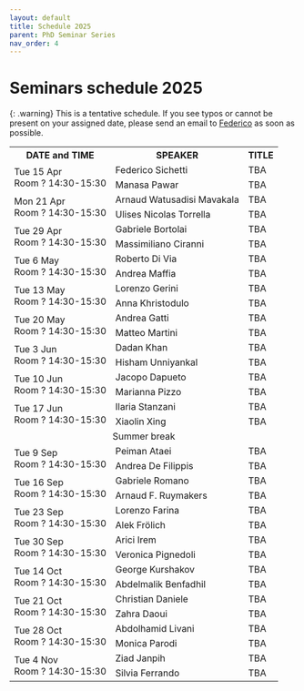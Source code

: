 ```yaml
---
layout: default
title: Schedule 2025
parent: PhD Seminar Series
nav_order: 4
---
```


# Seminars schedule 2025

{: .warning}
This is a tentative schedule. If you see typos or cannot be present on your assigned date, please send an email to <a href="mailto:federico.sichetti@edu.unige.it">Federico</a> as soon as possible.

<!-- {: .highlight }
The next appointment is scheduled for **06 Nov 2024** for **Matteo Martini**'s seminar, room 214, 2:30 PM. -->

<!--
<td rowspan="2">Tue 1 Apr<br>Room ? 14:30-15:30</td>
<td rowspan="2">Tue 8 Apr<br>Room ? 14:30-15:30</td>
<td rowspan="2">Tue 15 Apr<br>Room ? 14:30-15:30</td>
<td rowspan="2">Tue 22 Apr<br>Room ? 14:30-15:30</td>
<td rowspan="2">Tue 29 Apr<br>Room ? 14:30-15:30</td>
<td rowspan="2">Tue 6 May<br>Room ? 14:30-15:30</td>
<td rowspan="2">Tue 13 May<br>Room ? 14:30-15:30</td>
<td rowspan="2">Tue 20 May<br>Room ? 14:30-15:30</td>
<td rowspan="2">Tue 27 May<br>Room ? 14:30-15:30</td>
<td rowspan="2">Tue 3 Jun<br>Room ? 14:30-15:30</td>
<td rowspan="2">Tue 10 Jun<br>Room ? 14:30-15:30</td>
<td rowspan="2">Tue 17 Jun<br>Room ? 14:30-15:30</td>
<td rowspan="2">Tue 1 Jul<br>Room ? 14:30-15:30</td>
<td rowspan="2">Tue 8 Jul<br>Room ? 14:30-15:30</td>
<td rowspan="2">Tue 15 Jul<br>Room ? 14:30-15:30</td>
<td rowspan="2">Tue 22 Jul<br>Room ? 14:30-15:30</td>
<td rowspan="2">Tue 29 Jul<br>Room ? 14:30-15:30</td>
<td rowspan="2">Tue 9 Sep<br>Room ? 14:30-15:30</td>
<td rowspan="2">Tue 16 Sep<br>Room ? 14:30-15:30</td>
<td rowspan="2">Tue 23 Sep<br>Room ? 14:30-15:30</td>
<td rowspan="2">Tue 30 Sep<br>Room ? 14:30-15:30</td>
<td rowspan="2">Tue 7 Oct<br>Room ? 14:30-15:30</td>
<td rowspan="2">Tue 14 Oct<br>Room ? 14:30-15:30</td>
<td rowspan="2">Tue 21 Oct<br>Room ? 14:30-15:30</td>
<td rowspan="2">Tue 28 Oct<br>Room ? 14:30-15:30</td>
<td rowspan="2">Tue 4 Nov<br>Room ? 14:30-15:30</td>
<td rowspan="2">Tue 11 Nov<br>Room ? 14:30-15:30</td>
<td rowspan="2">Tue 18 Nov<br>Room ? 14:30-15:30</td>
<td rowspan="2">Tue 25 Nov<br>Room ? 14:30-15:30</td>
<td rowspan="2">Tue 02 Dec<br>Room ? 14:30-15:30</td>
<td rowspan="2">Tue 9 Dec<br>Room ? 14:30-15:30</td>
<td rowspan="2">Tue 16 Dec<br>Room ? 14:30-15:30</td>
-->

<table>
    <tr>
        <th>DATE and TIME</th>
        <th>SPEAKER</th>
        <th>TITLE</th>
    </tr>
    <!-- Apr -->
    <tr>
        <td rowspan="2">Tue 15 Apr<br>Room ? 14:30-15:30</td>
        <td>Federico Sichetti</td>
        <td>TBA</td>
    </tr>
    <tr>
        <td>Manasa Pawar</td>
        <td>TBA</td>
    </tr>
    <tr>
        <td rowspan="2">Mon 21 Apr<br>Room ? 14:30-15:30</td>
        <td>Arnaud Watusadisi Mavakala</td>
        <td>TBA</td>
    </tr>
    <tr>
        <td>Ulises Nicolas Torrella</td>
        <td>TBA</td>
    </tr>
    <tr>
        <td rowspan="2">Tue 29 Apr<br>Room ? 14:30-15:30</td>
        <td>Gabriele Bortolai</td>
        <td>TBA</td>
    </tr>
    <tr>
        <td>Massimiliano Ciranni</td>
        <td>TBA</td>
    </tr>
    <!-- May -->
    <tr>
        <td rowspan="2">Tue 6 May<br>Room ? 14:30-15:30</td>
        <td>Roberto Di Via</td>
        <td>TBA</td>
    </tr>
    <tr>
        <td>Andrea Maffia</td>
        <td>TBA</td>
    </tr>
    <tr>
        <td rowspan="2">Tue 13 May<br>Room ? 14:30-15:30</td>
        <td>Lorenzo Gerini</td>
        <td>TBA</td>
    </tr>
    <tr>
        <td>Anna Khristodulo</td>
        <td>TBA</td>
    </tr>
    <tr>
        <td rowspan="2">Tue 20 May<br>Room ? 14:30-15:30</td>
        <td>Andrea Gatti</td>
        <td>TBA</td>
    </tr>
    <tr>
        <td>Matteo Martini</td>
        <td>TBA</td>
    </tr>
    <!-- Jun -->
    <tr>
        <td rowspan="2">Tue 3 Jun<br>Room ? 14:30-15:30</td>
        <td>Dadan Khan</td>
        <td>TBA</td>
    </tr>
    <tr>
        <td>Hisham Unniyankal</td>
        <td>TBA</td>
    </tr>
    <tr>
        <td rowspan="2">Tue 10 Jun<br>Room ? 14:30-15:30</td>
        <td>Jacopo Dapueto</td>
        <td>TBA</td>
    </tr>
    <tr>
        <td>Marianna Pizzo</td>
        <td>TBA</td>
    </tr>
    <tr>
        <td rowspan="2">Tue 17 Jun<br>Room ? 14:30-15:30</td>
        <td>Ilaria Stanzani</td>
        <td>TBA</td>
    </tr>
    <tr>
        <td>Xiaolin Xing</td>
        <td>TBA</td>
    </tr>
    <tr>
        <td colspan="3" style="text-align: center;">Summer break</td>
    </tr>
    <!-- Sep -->
    <tr>
        <td rowspan="2">Tue 9 Sep<br>Room ? 14:30-15:30</td>
        <td>Peiman Ataei</td>
        <td>TBA</td>
    </tr>
    <tr>
        <td>Andrea De Filippis</td>
        <td>TBA</td>
    </tr>
    <tr>
        <td rowspan="2">Tue 16 Sep<br>Room ? 14:30-15:30</td>
        <td>Gabriele Romano</td>
        <td>TBA</td>
    </tr>
    <tr>
        <td>Arnaud F. Ruymakers</td>
        <td>TBA</td>
    </tr>
    <tr>
        <td rowspan="2">Tue 23 Sep<br>Room ? 14:30-15:30</td>
        <td>Lorenzo Farina</td>
        <td>TBA</td>
    </tr>
    <tr>
        <td>Alek Frölich</td>
        <td>TBA</td>
    </tr>
    <tr>
        <td rowspan="2">Tue 30 Sep<br>Room ? 14:30-15:30</td>
        <td>Arici Irem</td>
        <td>TBA</td>
    </tr>
    <tr>
        <td>Veronica Pignedoli</td>
        <td>TBA</td>
    </tr>
    <!-- Oct -->
    <tr>
        <td rowspan="2">Tue 14 Oct<br>Room ? 14:30-15:30</td>
        <td>George Kurshakov</td>
        <td>TBA</td>
    </tr>
    <tr>
        <td>Abdelmalik Benfadhil</td>
        <td>TBA</td>
    </tr>
    <tr>
        <td rowspan="2">Tue 21 Oct<br>Room ? 14:30-15:30</td>
        <td>Christian Daniele</td>
        <td>TBA</td>
    </tr>
    <tr>
        <td>Zahra Daoui</td>
        <td>TBA</td>
    </tr>
    <tr>
        <td rowspan="2">Tue 28 Oct<br>Room ? 14:30-15:30</td>
        <td>Abdolhamid Livani</td>
        <td>TBA</td>
    </tr>
    <tr>
        <td>Monica Parodi</td>
        <td>TBA</td>
    </tr>
    <!-- Nov -->
    <tr>
        <td rowspan="2">Tue 4 Nov<br>Room ? 14:30-15:30</td>
        <td>Ziad Janpih</td>
        <td>TBA</td>
    </tr>
    <tr>
        <td>Silvia Ferrando</td>
        <td>TBA</td>
    </tr>
</table>